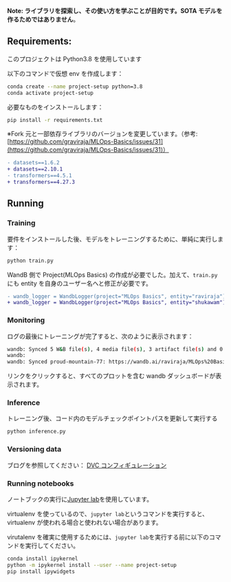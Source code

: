 **Note: ライブラリを探索し、その使い方を学ぶことが目的です。SOTA モデルを作るためではありません**。

## Requirements:

このプロジェクトは Python3.8 を使用しています

以下のコマンドで仮想 env を作成します：

```bash
conda create --name project-setup python=3.8
conda activate project-setup
```

必要なものをインストールします：

```bash
pip install -r requirements.txt
```

※Fork 元と一部依存ライブラリのバージョンを変更しています。（参考: [https://github.com/graviraja/MLOps-Basics/issues/31](https://github.com/graviraja/MLOps-Basics/issues/31)）

```diff
- datasets==1.6.2
+ datasets==2.10.1
- transformers==4.5.1
+ transformers==4.27.3
```

## Running

### Training

要件をインストールした後、モデルをトレーニングするために、単純に実行します：

```bash
python train.py
```

WandB 側で Project(MLOps Basics) の作成が必要でした。加えて、`train.py` にも entity を自身のユーザー名へと修正が必要です。

```diff
- wandb_logger = WandbLogger(project="MLOps Basics", entity="raviraja")
+ wandb_logger = WandbLogger(project="MLOps Basics", entity="shukawam")
```

### Monitoring

ログの最後にトレーニングが完了すると、次のように表示されます：

```bash
wandb: Synced 5 W&B file(s), 4 media file(s), 3 artifact file(s) and 0 other file(s)
wandb:
wandb: Synced proud-mountain-77: https://wandb.ai/raviraja/MLOps%20Basics/runs/3vp1twdc
```

リンクをクリックすると、すべてのプロットを含む wandb ダッシュボードが表示されます。

### Inference

トレーニング後、コード内のモデルチェックポイントパスを更新して実行する

```bash
python inference.py
```

### Versioning data

ブログを参照してください： [DVC コンフィギュレーション](https://www.ravirajag.dev/blog/mlops-dvc)

### Running notebooks

ノートブックの実行に[Jupyter lab](https://jupyter.org/install)を使用しています。

virtualenv を使っているので、`jupyter lab`というコマンドを実行すると、virtualenv が使われる場合と使われない場合があります。

virutalenv を確実に使用するためには、`jupyter lab`を実行する前に以下のコマンドを実行してください。

```bash
conda install ipykernel
python -m ipykernel install --user --name project-setup
pip install ipywidgets
```
